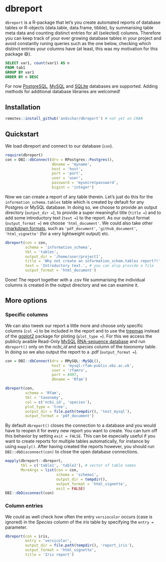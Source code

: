 dbreport
================

`dbreport` is a R-package that let’s you create automated reports of
database tables or R-objects (data.table, data.frame, tibble), by
summarising table meta data and counting distinct entries for all
(selected) columns. Therefore you can keep track of your ever growing
database tables in your project and avoid constantly runing queries such
as the one below, checking which distinct entries your columns have (at
least, this was my motivation for this package 😄).

``` sql
SELECT var1, count(var1) AS n
FROM tab1
GROUP BY var1
ORDER BY n DESC
```

For now [PostgreSQL](https://www.postgresql.org),
[MySQL](https://www.mysql.com) and
[SQLite](https://www.sqlite.org/index.html) databases are supported.
Adding methods for additional database libraries are welcomed\!

## Installation

``` r
remotes::install_github('andschar/dbreport') # not yet on CRAN
```

## Quickstart

We load dbreport and connect to our database (`con`).

``` r
require(dbreport)
con = DBI::dbConnect(drv = RPostgres::Postgres(),
                     dbname = 'myname',
                     host = 'host',
                     port = 'port',
                     user = 'user',
                     password = 'mysecretpassword',
                     bigint = 'integer')
```

Now we can create a report of any table therein. Let’s just do this for
the `information_schema.tables` table which is created by default for
any Postgres or MySQL database. In doing so, we choose to provide an
output directory (`output_dir =`), to provide a super meaningful title
(`title =`) and to add some introductory text (`text =`) to the report.
As our output format (`output_format =`) we choose `'html_document'`. We
could also take other [rmarkdown
formats](https://rmarkdown.rstudio.com/lesson-9.html), such as
`'pdf_document'`, `'github_document'`, `'html_vignette'` (for a very
lightweight output) etc.

``` r
dbreport(con = con,
         schema = 'information_schema',
         tbl = 'tables',
         output_dir = '/home/user/project1',
         title = 'Why not create an information_schem.tables report?!',
         text = 'Introductory text.', # you can alsp provide a file
         output_format = 'html_document')
```

Done\! The report together with a .csv file summarising the individual
columns is created in the output directory and we can examine it.

## More options

### Specific columns

We can also tweek our report a little more and choose only specific
columns (`col =`) to be included in the report and to use the
[treemap](https://github.com/mtennekes/treemap) instead of the
[ggplot2](https://github.com/tidyverse/ggplot2) package for ploting
(`plot_type =`). For this we access the publicly avaible Read-Only
[MySQL](https://www.mysql.com) [RNA-sequence
database](https://docs.rfam.org/en/latest/database.html) and run
`dbreport()` only on the *ncbi\_id* and *species* column of the
*taxonomy* table. In doing so we also output the report to a .pdf
(`output_format =`).

``` r
con = DBI::dbConnect(drv = RMySQL::MySQL(),
                     host = 'mysql-rfam-public.ebi.ac.uk',
                     user = 'rfamro',
                     port = 4497,
                     dbname = 'Rfam')
```

``` r
dbreport(con,
         schema = 'Rfam',
         tbl = 'taxonomy',
         col = c('ncbi_id', 'species'),
         plot_type = 'tree',
         output_dir = file.path(tempdir(), 'test_mysql'),
         output_format = 'pdf_document')
```

By default `dbreport()` closes the connection to a database and you
would have to reopen it for every new report you want to create. You can
turn off this behavior by setting `exit = FALSE`. This can be especially
useful if you want to create reports for multiple tables automatically,
for instance by using `mapply()`. After having created the reports
however, you should run `DBI::dbDisconnect(con)` to close the open
database connections.

``` r
mapply(dbreport::dbreport,
       tbl = c('table1', 'table2'), # vector of table names
       MoreArgs = list(con = con,
                       schema = 'schema1',
                       output_dir = tempdir(),
                       output_format = 'html_vignette',
                       exit = FALSE)
DBI::dbDisconnect(con)
```

### Column entries

We could as well check how often the entry `versiocolor` occurs (case is
ignored) in the *Species* column of the *iris* table by specifying the
`entry =` parameter.

``` r
dbreport(con = iris,
         entry = 'versicolor',
         output_dir = file.path(tempdir(), 'report_iris'),
         output_format = 'html_vignette',
         title = 'Iris report')
```
